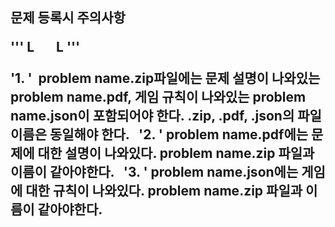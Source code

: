 <H2>문제 등록시 주의사항

'''
<problem name.zip>
        L <problem name.pdf>
        L <problem name.json>
'''
  

'1. <problem name.zip>'
  problem name.zip파일에는 문제 설명이 나와있는 problem name.pdf, 게임 규칙이 나와있는 problem name.json이 포함되어야 한다.
  .zip, .pdf, .json의 파일이름은 동일해야 한다.
  
'2. <problem name.pdf>'
  problem name.pdf에는 문제에 대한 설명이 나와있다.
  problem name.zip 파일과 이름이 같아야한다.
  
'3. <problem name.json>'
  problem name.json에는 게임에 대한 규칙이 나와있다.
  problem name.zip 파일과 이름이 같아야한다.

